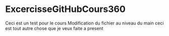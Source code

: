# ExcercisseGitHubCours360
Ceci est un test pour le cours
Modification du fichier au niveau du main
ceci est tout autre chose que je veux faite a present
